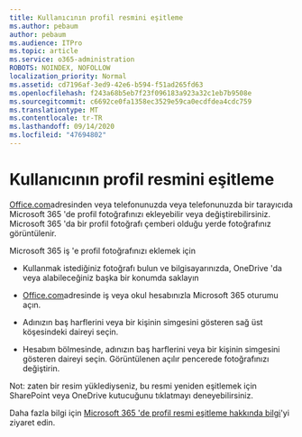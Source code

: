 ```yaml
---
title: Kullanıcının profil resmini eşitleme
ms.author: pebaum
author: pebaum
ms.audience: ITPro
ms.topic: article
ms.service: o365-administration
ROBOTS: NOINDEX, NOFOLLOW
localization_priority: Normal
ms.assetid: cd7196af-3ed9-42e6-b594-f51ad265fd63
ms.openlocfilehash: f243a68b5eb7f23f096183a923a32c1eb7b9508e
ms.sourcegitcommit: c6692ce0fa1358ec3529e59ca0ecdfdea4cdc759
ms.translationtype: MT
ms.contentlocale: tr-TR
ms.lasthandoff: 09/14/2020
ms.locfileid: "47694802"
---
```

# <a name="sync-a-users-profile-picture"></a>Kullanıcının profil resmini eşitleme

[Office.com](https://www.office.com)adresinden veya telefonunuzda veya telefonunuzda bir tarayıcıda Microsoft 365 'de profil fotoğrafınızı ekleyebilir veya değiştirebilirsiniz. Microsoft 365 'da bir profil fotoğrafı çemberi olduğu yerde fotoğrafınız görüntülenir.

Microsoft 365 iş 'e profil fotoğrafınızı eklemek için

- Kullanmak istediğiniz fotoğrafı bulun ve bilgisayarınızda, OneDrive 'da veya alabileceğiniz başka bir konumda saklayın

- [Office.com](https://www.office.com)adresinde iş veya okul hesabınızla Microsoft 365 oturumu açın.

- Adınızın baş harflerini veya bir kişinin simgesini gösteren sağ üst köşesindeki daireyi seçin.

- Hesabım bölmesinde, adınızın baş harflerini veya bir kişinin simgesini gösteren daireyi seçin. Görüntülenen açılır pencerede fotoğrafınızı değiştirin.

Not: zaten bir resim yüklediyseniz, bu resmi yeniden eşitlemek için SharePoint veya OneDrive kutucuğunu tıklatmayı deneyebilirsiniz.

Daha fazla bilgi için [Microsoft 365 'de profil resmi eşitleme hakkında bilgi](https://support.office.com/article/information-about-profile-picture-synchronization-in-office-365-20594d76-d054-4af4-a660-401133e3d48a)'yi ziyaret edin.
